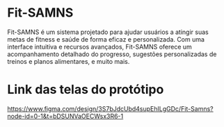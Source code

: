 # Fit-SAMNS

Fit-SAMNS é um sistema projetado para ajudar usuários a atingir suas metas de fitness e saúde de forma eficaz e personalizada. Com uma interface intuitiva e recursos avançados, Fit-SAMNS oferece um acompanhamento detalhado do progresso, sugestões personalizadas de treinos e planos alimentares, e muito mais.

# Link das telas do protótipo

https://www.figma.com/design/3S7bJdcUbd4supEhILgGDc/Fit-Samns?node-id=0-1&t=bDSUNVaOECWsx3R6-1
